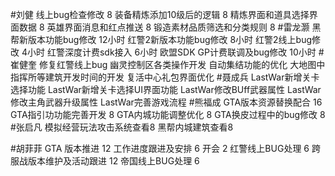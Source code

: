 #刘健 
线上bug检查修改	8
装备精炼添加10级后的逻辑 	8
精炼界面和道具选择界面数据	8
英雄界面消息和红点推送	8
锻造素材品质筛选和分类规则	8
#雷龙灏 
黑帮新版本功能bug修改  12小时 
红警2新版本功能bug修改 8小时
红警2线上bug修改  4小时
红警深度计费sdk接入 6小时
欧盟SDK GP计费联调及bug修改  10小时
#崔健奎 
修复红警线上bug
幽灵控制区各类操作开发
自动集结功能的优化
大地图中指挥所等建筑开发时间的开发
复活中心礼包界面优化
#聂成兵 
LastWar新增关卡选择功能
LastWar新增关卡选择UI界面功能
LastWar修改BUff武器属性
LastWar修改主角武器升级属性
LastWar完善游戏流程
#熊福成 
GTA版本资源替换配合                                              16
GTA指引功功能完善开发                                           8
GTA内城功能调整优化                                               8
GTA换皮过程中的bug修改                                         8
#张启凡 
模拟经营玩法攻击系统查看8
黑帮内城建筑查看8


#胡菲菲 
GTA 版本推进 12
工作进度跟进及安排   6
开会 2
红警线上BUG处理     6
跨服战版本维护及活动跟进 12
帝国线上BUG处理      6